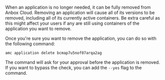 When an application is no longer needed, it can be fully removed from Anbox Cloud. Removing an application will cause all of its versions to be removed, including all of its currently active containers. Be extra careful as this might affect your users if any are still using containers of the application you want to remove.

Once you're sure you want to remove the application, you can do so with the following command:

    amc application delete bcmap7u5nof07arqa2ag

The command will ask for your approval before the application is removed. If you want to bypass the check, you can add the `--yes` flag to the command.
